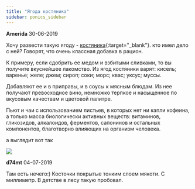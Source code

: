 ```yaml
---
title: "Ягода костяника"
sidebar: ponics_sidebar
---
```


**Amerida** 30-06-2019

Хочу развести такую ягоду - [костяника](https://domsad.guru/yagody/kostyanika-mnogoletnee-rastenie-medonos.html){:target="_blank"}. кто имел дело с ней? Говорят, что очень классная добавка в рацион.

К примеру, если сдобрить ее медом и взбитыми сливками, то вы получите вкуснейшее лакомство. Из ягод костяники варят: кисель; варенье; желе; джем; сироп; соки; морс; квас; уксус; муссы. 

Добавляют ее и в приправы, и в соусы к мясным блюдам. Из нее получают превосходное вино, немножко терпкое и насыщенное по вкусовым качествам и цветовой палитре. 

Пьют и чаи с использованием листьев, в которых нет ни капли кофеина, а только масса биологически активных веществ: витаминов, гликозидов, алкалоидов, ферментов, сапонинов и остальных компонентов, благотворно влияющих на организм человека.

а выглядит вот так

![](https://domsad.guru/wp-content/auploads/143026/gde-rastet-kostyanika.jpg)


**d74mt** 04-07-2019

Там есть нечего:) Косточки покрытые тонким слоем мякоти. С миллиметр. В детстве в лесу такую пробовал.


